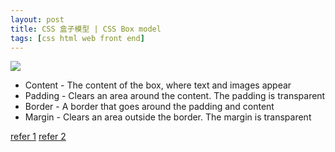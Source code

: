 ```yaml
---
layout: post
title: CSS 盒子模型 | CSS Box model
tags: [css html web front end]
---
```


![](http://alanzheng.top/img/css_modelbox.png)

* Content - The content of the box, where text and images appear
* Padding - Clears an area around the content. The padding is transparent
* Border - A border that goes around the padding and content
* Margin - Clears an area outside the border. The margin is transparent

[refer 1](https://www.w3schools.com/css/default.asp)
[refer 2](http://zh.learnlayout.com)